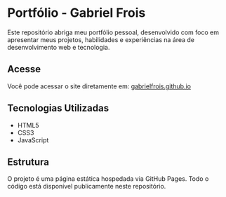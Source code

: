 # Portfólio - Gabriel Frois
Este repositório abriga meu portfólio pessoal, desenvolvido com foco em apresentar meus projetos, habilidades e experiências na área de desenvolvimento web e tecnologia.

## Acesse
Você pode acessar o site diretamente em: [gabrielfrois.github.io](gabrielfrois.github.io)

## Tecnologias Utilizadas
- HTML5
- CSS3
- JavaScript

## Estrutura
O projeto é uma página estática hospedada via GitHub Pages. Todo o código está disponível publicamente neste repositório.

